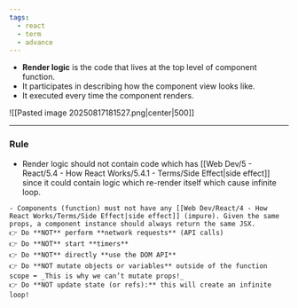 ```yaml
---
tags:
  - react
  - term
  - advance
---
```


- **Render logic** is the code that lives at the top level of component function.
- It participates in describing how the component view looks like.
- It executed every time the component renders.

![[Pasted image 20250817181527.png|center|500]]

---

### Rule
- Render logic should not contain code which has [[Web Dev/5 - React/5.4 - How React Works/5.4.1 - Terms/Side Effect|side effect]] since it could contain logic which re-render itself which cause infinite loop.
  
```ad-important
- Components (function) must not have any [[Web Dev/React/4 - How React Works/Terms/Side Effect|side effect]] (impure). Given the same props, a component instance should always return the same JSX.
👉 Do **NOT** perform **network requests** (API calls)
👉 Do **NOT** start **timers**
👉 Do **NOT** directly **use the DOM API**
👉 Do **NOT mutate objects or variables** outside of the function scope ➡️ _This is why we can’t mutate props!_
👉 Do **NOT update state (or refs):** this will create an infinite loop!
```
